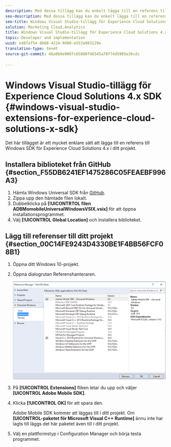 ```yaml
---
description: Med dessa tillägg kan du enkelt lägga till en referens till Windows SDK för Experience Cloud Solutions 4.x i ditt projekt.
seo-description: Med dessa tillägg kan du enkelt lägga till en referens till Windows SDK för Experience Cloud Solutions 4.x i ditt projekt.
seo-title: Windows Visual Studio-tillägg för Experience Cloud Solutions 4.x SDK
solution: Marketing Cloud,Analytics
title: Windows Visual Studio-tillägg för Experience Cloud Solutions 4.x SDK
topic: Developer and implementation
uuid: e48faf54-8b08-4224-9d80-e553a983129e
translation-type: tm+mt
source-git-commit: 46a0b8e0087c65880f46545a78f74d5985e36cdc

---
```



# Windows Visual Studio-tillägg för Experience Cloud Solutions 4.x SDK {#windows-visual-studio-extensions-for-experience-cloud-solutions-x-sdk}

Det här tillägget är ett mycket enklare sätt att lägga till en referens till Windows SDK för Experience Cloud Solutions 4.x i ditt projekt.

## Installera biblioteket från GitHub {#section_F55DB6241EF1475286C05FEAEBF996A3}

1. Hämta Windows Universal SDK från [GitHub](https://github.com/Adobe-Marketing-Cloud/mobile-services/releases).
1. Zippa upp den hämtade filen lokalt.
1. Dubbelklicka på **[!UICONTRTOL filen ADBMomobileUniversalWindowsVSIX.vsix]** för att öppna installationsprogrammet.
1. Välj **[!UICONTROL Global Location]** och installera biblioteket.

## Lägg till referenser till ditt projekt {#section_00C14FE9243D4330BE1F4BB56FCF08B1}

1. Öppna ditt Windows 10-projekt.
1. Öppna dialogrutan Referenshanteraren.

   ![](assets/ref_manager.png)

1. På **[!UICONTROL Extensions]** fliken letar du upp och väljer **[UICONTROL Adobe Mobile SDK]**.
1. Klicka **[!UICONTROL OK]** för att spara den.

   Adobe Mobile SDK kommer att läggas till i ditt projekt. Om **[UICONTROL-paketet för Microsoft Visual C++ Runtime]** ännu inte har lagts till läggs det här paketet även till i ditt projekt.

1. Välj en plattformstyp i Configuration Manager och börja testa programmet.

